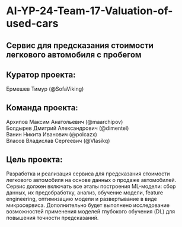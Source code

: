 # AI-YP-24-Team-17-Valuation-of-used-cars
## Сервис для предсказания стоимости легкового автомобиля с пробегом
## Куратор проекта:
Ермешев Тимур (@SofaViking)
## Команда проекта:
Архипов Максим Анатольевич (@maarchipov)  
Болдырев Дмитрий Александрович (@dimentel)  
Ванин Никита Иванович (@polcazx)  
Власов Владислав Сергеевич (@Vlasikq)  
## Цель проекта:
Разработка и реализация сервиса для предсказания стоимости легкового автомобиля на основе данных о продаже автомобилей. Сервис должен включать все этапы построения ML-модели: сбор данных, их предобработку, анализ, обучение модели, feature engineering, оптимизацию модели и развертывание в виде микросервиса. Дополнительно будет выполнено исследование возможностей применения моделей глубокого обучения (DL) для повышения точности предсказаний.

